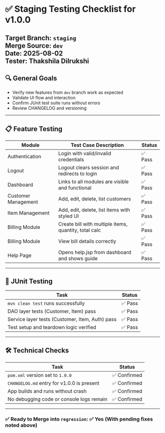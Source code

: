 # ✅ Staging Testing Checklist for v1.0.0

**Target Branch:** `staging`  
**Merge Source:** `dev`  
**Date:** 2025-08-02  
**Tester:** Thakshila Dilrukshi
---

## 🔍 General Goals

- Verify new features from `dev` branch work as expected
- Validate UI flow and interaction
- Confirm JUnit test suite runs without errors
- Review CHANGELOG and versioning

---

## 📋 Feature Testing
| Module              | Test Case Description                                 | Status |
|---------------------|-------------------------------------------------------|--------|
| Authentication      | Login with valid/invalid credentials                  | ✅ Pass |
| Logout              | Logout clears session and redirects to login          | ✅ Pass |
| Dashboard           | Links to all modules are visible and functional       | ✅ Pass |
| Customer Management | Add, edit, delete, list customers                     | ✅ Pass |
| Item Management     | Add, edit, delete, list items with styled UI          | ✅ Pass |
| Billing Module      | Create bill with multiple items, quantity, total calc | ✅ Pass |
| Billing Module      | View bill details correctly                           | ✅ Pass |
| Help Page           | Opens help.jsp from dashboard and shows guide         | ✅ Pass |
---

## 🧪 JUnit Testing

| Task                                            | Status   |
|-------------------------------------------------|----------|
| `mvn clean test` runs successfully              | ✅ Pass   |
| DAO layer tests (Customer, Item) pass           | ✅ Pass   |
| Service layer tests (Customer, Item, Auth) pass | ✅ Pass   |
| Test setup and teardown logic verified          | ✅ Pass   |

---

## 🛠 Technical Checks

| Task                                       | Status         |
|--------------------------------------------|----------------|
| `pom.xml` version set to `1.0.0`           | ✅ Confirmed    |
| `CHANGELOG.md` entry for v1.0.0 is present | ✅ Confirmed    |
| App builds and runs without crash          | ✅ Confirmed    |
| No debugging code or console logs remain   | ✅ Confirmed  |


---

### ✅ Ready to Merge into `regression`: ✅ Yes (With pending fixes noted above)
